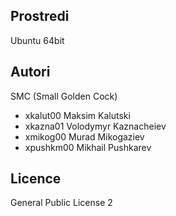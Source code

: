Prostredi
---------

Ubuntu 64bit

Autori
------
SMC (Small Golden Cock)

- xkalut00 Maksim Kalutski
- xkazna01 Volodymyr Kaznacheiev
- xmikog00 Murad Mikogaziev
- xpushkm00 Mikhail Pushkarev

Licence
-------

General Public License 2
